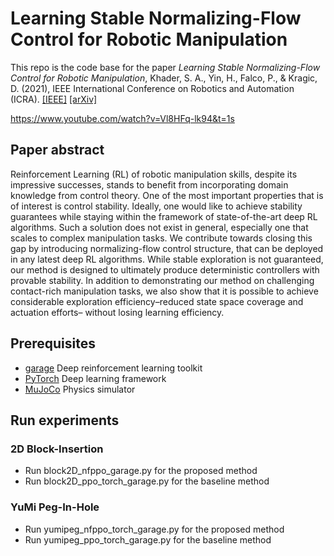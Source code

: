 # Learning Stable Normalizing-Flow Control for Robotic Manipulation
This repo is the code base for the paper _Learning Stable Normalizing-Flow Control for Robotic Manipulation_, Khader, S. A., Yin, H., Falco, P., & Kragic, D. (2021), IEEE International Conference on Robotics and Automation (ICRA). [[IEEE]](https://ieeexplore.ieee.org/document/9562071) [[arXiv]](https://arxiv.org/abs/2011.00072)

https://www.youtube.com/watch?v=Vl8HFq-lk94&t=1s

## Paper abstract
Reinforcement Learning (RL) of robotic manipulation skills, despite its impressive successes, stands to benefit from incorporating domain knowledge from control theory. One of the most important properties that is of interest is control stability. Ideally, one would like to achieve stability guarantees while staying within the framework of state-of-the-art deep RL algorithms. Such a solution does not exist in general, especially one that scales to complex manipulation tasks. We contribute towards closing this gap by introducing normalizing-flow control structure, that can be deployed in any latest deep RL algorithms. While stable exploration is not guaranteed, our method is designed to ultimately produce deterministic controllers with provable stability. In addition to demonstrating our method on challenging contact-rich manipulation tasks, we also show that it is possible to achieve considerable exploration efficiency–reduced state space coverage and actuation efforts– without losing learning efficiency.

## Prerequisites
* [garage](https://github.com/rlworkgroup/garage) Deep reinforcement learning toolkit
* [PyTorch](https://pytorch.org/) Deep learning framework
* [MuJoCo](https://mujoco.org/) Physics simulator

## Run experiments

### 2D Block-Insertion
* Run block2D_nfppo_garage.py for the proposed method
* Run block2D_ppo_torch_garage.py for the baseline method

### YuMi Peg-In-Hole
* Run yumipeg_nfppo_torch_garage.py for the proposed method
* Run yumipeg_ppo_torch_garage.py for the baseline method
